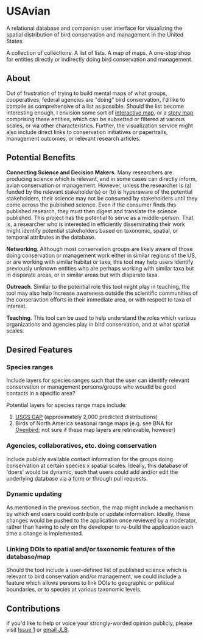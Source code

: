 # USAvian
A relational database and companion user interface for visualizing the spatial distribution of bird conservation and management in the United States. 

A collection of collections. A list of lists. A map of maps. A one-stop shop for entities directly or indirectly doing bird conservation and management.



## About
Out of frustration of trying to build mental maps of what groups, cooperatives, federal agencies are "doing" bird conservation, I'd like to compile as comprehensive of a list as possible. Should the list become interesting enough, I envision some sort of [interactive map](https://maphub.net/), or a [story map](https://lccnetwork.org/resource/lcc-network-story-map) comprising these entities, which can be subsetted or filtered at various scales, or via other characteristics. Further, the visualization service might also include direct links to conservation initiatives or papertrails, management outcomes, or relevant research articles. 

## Potential Benefits
__Connecting Science and Decision Makers__. Many researchers are producing science which is relevant, and in some cases can directly inform, avian conservation or management. However, unless the researcher is (a) funded by the relevant stakeholder(s) or (b) is hyperaware of the potential stakeholders, their science may not be consumed by stakeholders until they come across the published science. Even if the consumer finds this published research, they must then digest and translate the science published. This project has the potential to serve as a middle-person. That is, a researcher who is interested in efficiently disseminating their work might identify potential stakeholders based on taxonomic, spatial, or temporal attributes in the database. 

__Networking__. Although most conservation groups are likely aware of those doing conservation or management work either in similar regions of the US, or are working with similar habitat or taxa, this tool may help users identify previously unknown entities who are perhaps working with similar taxa but in disparate areas, or in similar areas but with disparate taxa. 

__Outreach__. Similar to the potential role this tool might play in teaching, the tool may also help increase awareness outside the scientific communities of the conseravtion efforts in their immediate area, or with respect to taxa of interest. 

__Teaching__. This tool can be used to help understand the roles which various organizations and agencies play in bird conservation, and at what spatial scales. 


## Desired Features
### Species ranges
Include layers for species ranges such that the user can identify relevant conservation or management persons/groups who woudld be good contacts in a specific area? 

Potential layers for species range maps include: 
1. [USGS GAP](https://www.usgs.gov/core-science-systems/science-analytics-and-synthesis/gap/science/species) (approximately 2,000 predicted distributions)
1. Birds of North America seasonal range maps (e.g. see BNA for [Ovenbird](https://www.allaboutbirds.org/guide/Ovenbird/maps-range); not sure if these map layers are retrievable, however)

### Agencies, collaboratives, etc. doing conservation
Include publicly available contact information for the groups doing conservation at certain species x spatial scales. Ideally, this database of 'doers' would be dynamic, such that users could add and/or edit the underlying database via a form or through pull requests. 

### Dynamic updating
As mentioned in the previous section, the map might include a mechanism by which end users could contribute or update information. Ideally, these changes would be pushed to the application once reviewed by a moderator, rather than having to rely on the developer to re-build the application each time a change is implemented. 

### Linking DOIs to spatial and/or taxonomic features of the database/map
Should the tool include a user-defined list of published science which is relevant to bird conservation and/or management, we could include a feature which allows persons to link DOIs to geographic or political boundaries, or to species at various taxonomic levels.  


## Contributions
If you'd like to help or voice your strongly-worded opinion publicly, please visit [Issue 1](https://github.com/TrashBirdEcology/USAvian/issues/1) or [email JLB](mailto:jessicaleighburnett@gmail.com).

